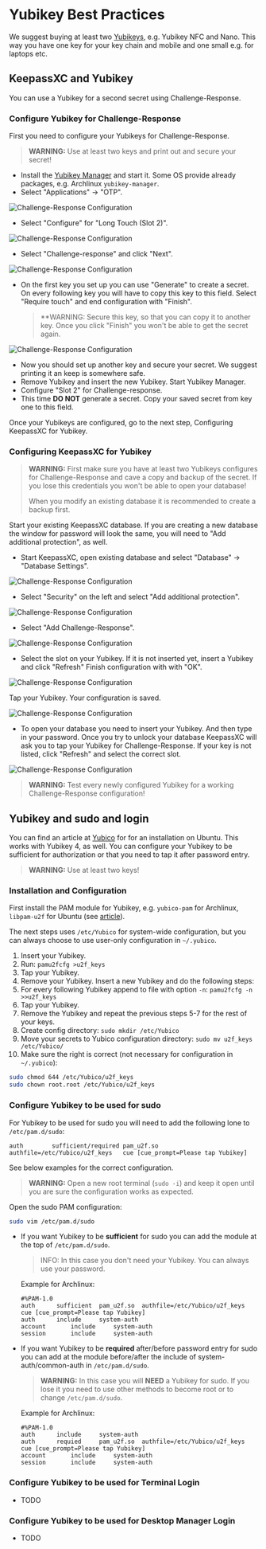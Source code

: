 # Yubikey Best Practices

We suggest buying at least two [Yubikeys](https://www.yubico.com/products/yubikey-5-overview/), e.g. Yubikey NFC and Nano. This way you have one key for your key chain and mobile and one small e.g. for laptops etc.

## KeepassXC and Yubikey

You can use a Yubikey for a second secret using Challenge-Response.

### Configure Yubikey for Challenge-Response

First you need to configure your Yubikeys for Challenge-Response.

> **WARNING:** Use at least two keys and print out and secure your secret!

* Install the [Yubikey Manager](https://www.yubico.com/support/download/yubikey-manager/) and start it. Some OS provide already packages, e.g. Archlinux `yubikey-manager`.
* Select "Applications" -> "OTP".

![Challenge-Response Configuration](img/cr1.png)

* Select "Configure" for "Long Touch (Slot 2)".

![Challenge-Response Configuration](img/cr2.png)

* Select "Challenge-response" and click "Next".

![Challenge-Response Configuration](img/cr3.png)

* On the first key you set up you can use "Generate" to create a secret. On every following key you will have to copy this key to this field. Select "Require touch" and end configuration with "Finish".

  >  **WARNING: Secure this key, so that you can copy it to another key. Once you click "Finish" you won't be able to get the secret again.

![Challenge-Response Configuration](img/cr4.png)

* Now you should set up another key and secure your secret. We suggest printing it an keep is somewhere safe.
* Remove Yubikey and insert the new Yubikey. Start Yubikey Manager.
* Configure "Slot 2" for Challenge-response.
* This time **DO NOT** generate a secret. Copy your saved secret from key one to this field.

Once your Yubikeys are configured, go to the next step, Configuring KeepassXC for Yubikey.

### Configuring KeepassXC for Yubikey

> **WARNING:** First make sure you have at least two Yubikeys configures for Challenge-Response and cave a copy and backup of the secret. If you lose this credentials you won't be able to open your database!
>
> When you modify an existing database it is recommended to create a backup first.

Start your existing KeepassXC database. If you are creating a new database the window for password will look the same, you will need to "Add additional protection", as well.

* Start KeepassXC, open existing database and select "Database" -> "Database Settings".

![Challenge-Response Configuration](img/keepass1.png)

* Select "Security" on the left and select "Add additional protection".

![Challenge-Response Configuration](img/keepass2.png)

* Select "Add Challenge-Response".

![Challenge-Response Configuration](img/keepass3.png)

* Select the slot on your Yubikey. If it is not inserted yet, insert a Yubikey and click "Refresh" Finish configuration with with "OK".

![Challenge-Response Configuration](img/keepass4.png)

Tap your Yubikey. Your configuration is saved.

![Challenge-Response Configuration](img/keepass5.png)

* To open your database you need to insert your Yubikey. And then type in your password. Once you try to unlock your database KeepassXC will ask you to tap your Yubikey for Challenge-Response. If your key is not listed, click "Refresh" and select the correct slot.

![Challenge-Response Configuration](img/keepass6.png)

> **WARNING:** Test every newly configured Yubikey for a working Challenge-Response configuration!

## Yubikey and sudo and login

You can find an article at [Yubico](https://support.yubico.com/hc/en-us/articles/360016649099-Ubuntu-Linux-Login-Guide-U2F) for for an installation on Ubuntu. This works with Yubikey 4, as well. You can configure your Yubikey to be sufficient for authorization or that you need to tap it after password entry.

> **WARNING:** Use at least two keys!

### Installation and Configuration

First install the PAM module for Yubikey, e.g. `yubico-pam` for Archlinux, `libpam-u2f` for Ubuntu (see [article](https://support.yubico.com/hc/en-us/articles/360016649099-Ubuntu-Linux-Login-Guide-U2F)).

The next steps uses `/etc/Yubico` for system-wide configuration, but you can always choose to use user-only configuration in `~/.yubico`.

1. Insert your Yubikey.
2. Run: `pamu2fcfg >u2f_keys`
3. Tap your Yubikey.
4. Remove your Yubikey. Insert a new Yubikey and do the following steps:
5. For every following Yubikey append to file with option `-n`: `pamu2fcfg -n >>u2f_keys`
6. Tap your Yubikey.
7. Remove the Yubikey and repeat the previous steps 5-7 for the rest of your keys.
8. Create config directory: `sudo mkdir /etc/Yubico`
9. Move your secrets to Yubico configuration directory: `sudo mv u2f_keys /etc/Yubico/`
10. Make sure the right is correct (not necessary for configuration in `~/.yubico`):

```bash
sudo chmod 644 /etc/Yubico/u2f_keys
sudo chown root.root /etc/Yubico/u2f_keys
```

### Configure Yubikey to be used for sudo

For Yubikey to be used for sudo you will need to add the following lone to `/etc/pam.d/sudo`:

```pam-config
auth		sufficient/required	pam_u2f.so	authfile=/etc/Yubico/u2f_keys	cue [cue_prompt=Please tap Yubikey]
```

See below examples for the correct configuration.

> **WARNING:** Open a new root terminal (`sudo -i`) and keep it open until you are sure the configuration works as expected.

Open the sudo PAM configuration:

```bash
sudo vim /etc/pam.d/sudo
```

* If you want Yubikey to be **sufficient** for sudo you can add the module at the top of `/etc/pam.d/sudo`.

  > INFO: In this case you don't need your Yubikey. You can always use your password.

  Example for Archlinux:

  ````pam-config
  #%PAM-1.0
  auth		sufficient	pam_u2f.so	authfile=/etc/Yubico/u2f_keys	cue [cue_prompt=Please tap Yubikey]
  auth		include		system-auth
  account		include		system-auth
  session		include		system-auth
  ````

* If you  want Yubikey to be **required** after/before password entry for sudo you can add at the module before/after the include of system-auth/common-auth in `/etc/pam.d/sudo`.

  > **WARNING:** In this case you will **NEED**  a Yubikey for sudo. If you lose it you need to use other methods to become root or to change `/etc/pam.d/sudo`.

  Example for Archlinux:

  ````pam-config
  #%PAM-1.0
  auth		include		system-auth
  auth		requied		pam_u2f.so	authfile=/etc/Yubico/u2f_keys	cue [cue_prompt=Please tap Yubikey]
  account		include		system-auth
  session		include		system-auth
  ````

### Configure Yubikey to be used for Terminal Login

* TODO

### Configure Yubikey to be used for Desktop Manager Login

* TODO
